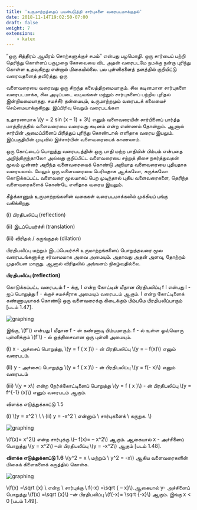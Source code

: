 ```yaml
---
title: 'உருமாற்றத்தைப் பயன்படுத்தி சார்புகளை வரைபடமாக்குதல்'
date: 2018-11-14T19:02:50-07:00
draft: false
weight: 7
extensions:
    - katex
---
```




”ஒரு சித்திரம் ஆயிரம் சொற்களுக்குச் சமம்” என்பது பழமொழி. ஒரு சார்பைப் பற்றி தெரிந்து
கொள்ளப் பகுமுறை கோவையை விட அதன் வரைபடமே நமக்கு நன்கு புரிந்து கொள்ள உதவுகிறது
என்றால் மிகையில்லை. பல புள்ளிகளைத் தளத்தில் குறியிட்டு வரைவதனைத் தவிர்த்து, ஒரு

வளைவரையை வரைவது ஒரு சிறந்த கலைத்திறமையாகும். சில கடினமான சார்புகளை
வரைபடமாக்க, சில அடிப்படை வடிவங்கள் மற்றும் சார்புகளைப் பற்றிய புரிதல் இன்றியமையாதது.
சமச்சீர் தன்மையும், உருமாற்றமும் வரைபடக் கலையைச் செம்மையாக்குகிறது. இப்பிரிவு வெறும்
வரைபடங்கள

உதாரணமாக \\(y = 2 sin (x – 1) + 3\\) எனும் வளைவரையின் சார்பினைப் பார்த்த மாத்திரத்தில்
வளைவரையை வரைவது கடினம் என்ற எண்ணம் தோன்றும். ஆனால் சார்பின் அமைப்பினைப்
பிரித்துப் புரிந்து கொண்டால் எளிதாக வரைய இயலும். இப்பகுதியின் முடிவில் இச்சார்பின்
வளைவரையைக் காணலாம்.

ஒரு கோட்டைப் பொறுத்து வரைபடத்தின் ஒரு பாதி மற்ற பாதியின் பிம்பம் என்பதை
அறிந்திருந்தாலோ அல்லது குறிப்பிட்ட வளைவரையை சற்றுத் திசை நகர்த்துவதன் மூலம் முன்னர்
அறிந்த வளைவரையைக் கொண்டு அறியாத வளைவரையை புதியதாக வரையலாம். மேலும் ஒரு
வளைவரையை பெரியதாக ஆக்கவோ, சுருக்கவோ கொடுக்கப்பட்ட வளைவரை மூலமாகப் பெற
முடிந்தால் புதிய வளைவரைகளை, தெரிந்த வளைவரைகளைக் கொண்டே எளிதாக வரைய இயலும்.


கீழ்க்காணும் உருமாற்றங்களின் வகைகள் வரைபடமாக்கலில் முக்கியப் பங்கு வகிக்கிறது.

(i) பிரதிபலிப்பு (reflection)

(ii) இடப்பெயர்ச்சி (translation)

(iii) விரிதல் / சுருங்குதல் (dilation)

பிரதிபலிப்பு மற்றும் இடப்பெயர்ச்சி உருமாற்றங்களைப் பொறுத்தவரை மூல வரைபடங்களுக்கு
சர்வசமமாக அவை அமையும். அதாவது அதன் அளவு, தோற்றம் முதலியன மாறாது. ஆனால் விரிதலில்
அங்ஙனம் நிகழ்வதில்லை.

**பிரதிபலிப்பு (reflection)**

கொடுக்கப்பட்ட வரைபடம் f - க்கு, l என்ற கோட்டின் மீதான பிரதிபலிப்பு f l என்பது l - ஐப்
பொறுத்து f - க்குச் சமச்சீராக அமையும் வரைபடம் ஆகும். l என்ற கோட்டினைக் கண்ணாடியாகக்
கொண்டு ஒரு வளைவரைக்கு கிடைக்கும் பிம்பமே பிரதிபலிப்பாகும் [படம் 1.47].


![graphing](/books/maths/part-1/sets/graphing-functions/1.47.png "graphing")

இங்கு, \\(f'\\) என்பது l மீதான f - ன் கண்ணாடி பிம்பமாகும். f - ல் உள்ள ஒவ்வொரு புள்ளிக்கும்
\\(f'\\) - ல் ஒத்திசைவான ஒரு புள்ளி அமையும்.

(i) x - அச்சைப் பொறுத்து, \\(y = f ( x )\\) - ன் பிரதிபலிப்பு \\(y = – f(x)\\) எனும் வரைபடம்.

(ii) y - அச்சைப் பொறுத்து \\(y = f ( x )\\) - ன் பிரதிபலிப்பு \\(y = f(- x)\\) எனும் வரைபடம்

(iii) \\(y = x\\) என்ற நேர்க்கோட்டினைப் பொறுத்து \\(y = f ( x )\\) - ன் பிரதிபலிப்பு \\(y = f^{-1} (x)\\)
எனும் வரைபடம் ஆகும்.

விளக்க எடுத்துக்காட்டு 1.5

(i) \\(y = x^2 \ \ \ (ii) y = -x^2 \  என்னும் \ சார்புகளைக் \ கருதுக. \\) 	


![graphing](/books/maths/part-1/sets/graphing-functions/1.48.png "graphing")


\\(f(x)= x^2\\) என்ற சார்புக்கு \\(– f(x)= – x^2\\) ஆகும். ஆகையால் x - அச்சினைப் பொறுத்து
\\(y = x^2\\) –ன் பிரதிபலிப்பு \\(y = -x^2\\) ஆகும் [படம் 1.48].

**விளக்க எடுத்துக்காட்டு 1.6** \\(y^2 = x \ மற்றும் \ y^2 = -x\\) ஆகிய வளைவரைகளின் மிகைக் கிளைகளைக்
கருத்தில் கொள்க.

![graphing](/books/maths/part-1/sets/graphing-functions/1.49.png "graphing")

\\(f(x) =\sqrt {x} \ என்ற \ சார்புக்கு \ f(-x) =\sqrt { – x}\\).ஆகையால் y- அச்சினைப் பொறுத்து
\\(f(x) =\sqrt {x}\\) –ன் பிரதிபலிப்பு \\(f(-x)= \sqrt {-x}\\) ஆகும். இங்கு x < 0 [படம் 1.49].